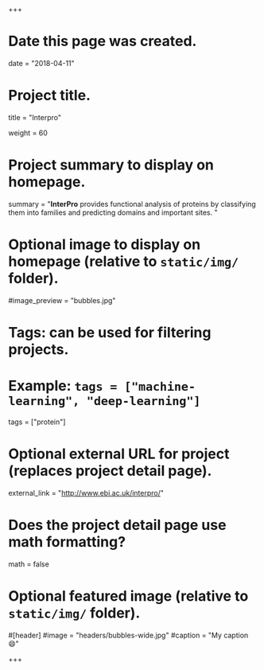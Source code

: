 +++
# Date this page was created.
date = "2018-04-11"

# Project title.
title = "Interpro"

weight = 60
# Project summary to display on homepage.
summary = "**InterPro** provides functional analysis of proteins by classifying them into families and predicting domains and important sites. "

# Optional image to display on homepage (relative to `static/img/` folder).
#image_preview = "bubbles.jpg"

# Tags: can be used for filtering projects.
# Example: `tags = ["machine-learning", "deep-learning"]`
tags = ["protein"]

# Optional external URL for project (replaces project detail page).
external_link = "http://www.ebi.ac.uk/interpro/"

# Does the project detail page use math formatting?
math = false

# Optional featured image (relative to `static/img/` folder).
#[header]
#image = "headers/bubbles-wide.jpg"
#caption = "My caption :smile:"


+++
